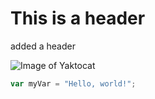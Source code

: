 # This is a header
added a header

![Image of Yaktocat](https://octodex.github.com/images/yaktocat.png)

``` javascript
var myVar = "Hello, world!";
```

